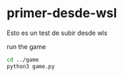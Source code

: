 # primer-desde-wsl
Esto es un test de subir desde wls

run the game
```sh
cd ../game
python3 game.py
```
